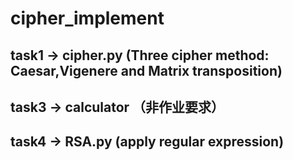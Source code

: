 # cipher_implement

## **task1** -> cipher.py (Three cipher method: Caesar,Vigenere and Matrix transposition)

## **task3** -> calculator （非作业要求）

## **task4** -> RSA.py (apply regular expression)

